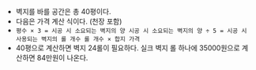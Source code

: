 - 벽지를 바를 공간은 총 40평이다.
- 다음은 가격 계산 식이다. (천장 포함)
- `` 평수 × 3 = 시공 시 소요되는 벽지의 양
시공 시 소요되는 벽지의 양 ÷ 5 = 시공 시 사용되는 벽지의 롤 개수
롤 개수 × 합지 가격 ``
- 40평으로 계산하면 벽지 24롤이 필요하다. 실크 벽지 롤 하나에 35000원으로 계산하면 84만원이 나온다.
